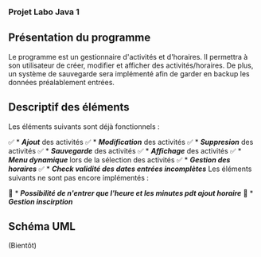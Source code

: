 ### Projet Labo Java 1

## Présentation du programme

Le programme est un gestionnaire d'activités et d'horaires. Il permettra à son utilisateur de créer, modifier et afficher des activités/horaires. De plus, un système de sauvegarde sera implémenté afin de garder en backup les données préalablement entrées.

## Descriptif des éléments 

Les éléments suivants sont déjà fonctionnels : 

✅ * ___Ajout___ des activités
✅ * ___Modification___ des activités
✅ * ___Suppresion___ des activités
✅ * ___Sauvegarde___ des activités
✅ * ___Affichage___ des activités
✅ * ___Menu dynamique___ lors de la sélection des activités
✅ * ___Gestion des horaires___ 
✅ * ___Check validité des dates entrées incomplètes___
Les éléments suivants ne sont pas encore implémentés :

🚫 * ___Possibilité de n'entrer que l'heure et les minutes pdt ajout horaire___
🚫 * ___Gestion inscirption___



## Schéma UML 
(Bientôt)